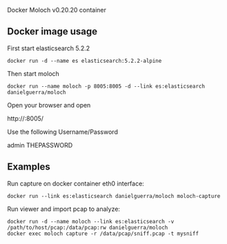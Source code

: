 

Docker Moloch v0.20.20 container

## Docker image usage

First start elasticsearch 5.2.2

```
docker run -d --name es elasticsearch:5.2.2-alpine
```

Then start moloch
```
docker run --name moloch -p 8005:8005 -d --link es:elasticsearch danielguerra/moloch
```

Open your browser and open

http://<dockerhost ip>:8005/

Use the following Username/Password

admin THEPASSWORD

## Examples

Run capture on docker container eth0 interface:

```
docker run --link es:elasticsearch danielguerra/moloch moloch-capture
```

Run viewer and import pcap to analyze:

```
docker run -d --name moloch --link es:elasticsearch -v /path/to/host/pcap:/data/pcap:rw danielguerra/moloch
docker exec moloch capture -r /data/pcap/sniff.pcap -t mysniff
```
